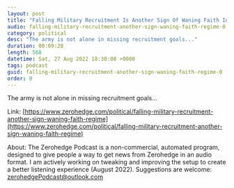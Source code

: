 ```yaml
---
layout: post
title: "Falling Military Recruitment Is Another Sign Of Waning Faith In The Regime"
audio: falling-military-recruitment-another-sign-waning-faith-regime-0
category: political
desc: "The army is not alone in missing recruitment goals..."
duration: 00:09:28
length: 568
datetime: Sat, 27 Aug 2022 18:30:00 +0000
tags: podcast
guid: falling-military-recruitment-another-sign-waning-faith-regime-0
order: 0
---
```

The army is not alone in missing recruitment goals...

Link: [https://www.zerohedge.com/political/falling-military-recruitment-another-sign-waning-faith-regime](https://www.zerohedge.com/political/falling-military-recruitment-another-sign-waning-faith-regime)

About: The Zerohedge Podcast is a non-commercial, automated program, designed to give people a way to get news from Zerohedge in an audio format.  I am actively working on tweaking and improving the setup to create a better listening experience (August 2022).  Suggestions are welcome: [zerohedgePodcast@outlook.com](mailto:zerohedgePodcast@outlook.com)